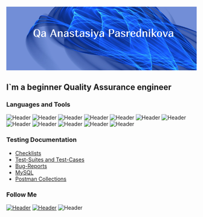 ![Header](https://github.com/PasNastya/PasNastya/blob/main/assets/quote-2023-01-26-d7c55a2eb317d98a547bdaff5ed3bcc0.jpg)

## I`m a beginner Quality Assurance engineer

### Languages and Tools
![Header](https://img.shields.io/badge/Jira-6495ed?style=for-the-badge&logo=jira&logoColor=136be1)
![Header](https://img.shields.io/badge/Postman-090909?style=for-the-badge&logo=postman&logoColor=f76935)
![Header](https://img.shields.io/badge/Swagger-090909?style=for-the-badge&logo=swagger&logoColor=7ede2b)
![Header](https://img.shields.io/badge/Github-090909?style=for-the-badge&logo=github&logoColor=8cc4d7)
![Header](https://img.shields.io/badge/Figma-090909?style=for-the-badge&logo=figma&logoColor=7d5fa6)
![Header](https://img.shields.io/badge/MySQL-090909?style=for-the-badge&logo=mysql&logoColor=00618a)
![Header](https://img.shields.io/badge/DevTools-090909?style=for-the-badge&logo=googlechrome&logoColor=2674f2)
![Header](https://img.shields.io/badge/AndroidStudio-090909?style=for-the-badge&logo=androidstudio&logoColor=3ad07d)
![Header](https://img.shields.io/badge/Fiddler-090909?style=for-the-badge&logo=fiddler&logoColor=8cc4d7)
![Header](https://img.shields.io/badge/CharlesProxy-090909?style=for-the-badge&logo=charlesproxy&logoColor=8cc4d7)
![Header](https://img.shields.io/badge/YouTrack-090909?style=for-the-badge&logo=YouTrack&logoColor=7d5fa6)
![Header](https://img.shields.io/badge/Qase-090909?style=for-the-badge&logo=Qase&logoColor=f76935)

### Testing Documentation

- [Checklists](https://github.com/PasNastya/Checklists)
- [Test-Suites and Test-Cases](https://github.com/PasNastya/Test-Suites-and-Test-Cases)
- [Bug-Reports](https://github.com/PasNastya/Bug-Reports)
- [MySQL](https://github.com/PasNastya/MySQL)
- [Postman Collections](https://github.com/PasNastya/Postman-Collections)

### Follow Me
[![Header](https://img.shields.io/badge/Instagram-090909?style=for-the-badge&logo=instagram&logoColor=9939a3)](https://instagram.com/anastasia_pas._?igshid=OGQ2MjdiOTE=)
[![Header](https://img.shields.io/badge/Telegram-090909?style=for-the-badge&logo=telegram&logoColor=31a5db)](https://t.me/PosrednikovaA)
![Header](https://img.shields.io/badge/Linkedin-090909?style=for-the-badge&logo=linkedin&logoColor=0073b1)
